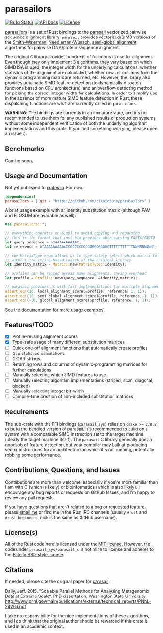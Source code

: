 # parasailors

[![Build Status](https://img.shields.io/travis/dikaiosune/parasailors/master.svg?style=flat-square)](https://travis-ci.org/dikaiosune/parasailors) [![API Docs](https://img.shields.io/badge/API-docs-blue.svg?style=flat-square)](https://dikaiosune.github.io/parasailors) [![License](https://img.shields.io/badge/license-MIT-lightgray.svg?style=flat-square)](https://github.com/dikaiosune/parasailors/blob/master/LICENSE)

[parasailors](https://github.com/dikaiosune/parasailors) is a set of Rust bindings to the [parasail](https://github.com/jeffdaily/parasail) vectorized pairwise sequence alignment library. `parasail` provides vectorized/SIMD versions of the [Smith-Waterman](https://en.wikipedia.org/wiki/Smith%E2%80%93Waterman_algorithm), [Needleman-Wunsch](https://en.wikipedia.org/wiki/Needleman%E2%80%93Wunsch_algorithm), [semi-global alignment](https://en.wikipedia.org/wiki/Sequence_alignment#Global_and_local_alignments) algorithms for pairwise DNA/protein sequence alignment.

The original C library provides hundreds of functions to use for alignment. Even though they only implement 3 algorithms, they vary based on which SIMD ISA is used, the integer width for the underlying calculations, whether statistics of the alignment are calculated, whether rows or columns from the dynamic programming matrix are returned, etc. However, the library also provides automatic SIMD feature detection (to dynamically dispatch functions based on CPU architecture), and an overflow-detecting method for picking the correct integer width for calculations. In order to simplify use in the absence of more mature SIMD feature detection in Rust, these dispatching functions are what are currently called in `parasailors`.

**WARNING**: The bindings are currently in an immature state, and it's not recommended to use them for any published results or production systems without some independent verification of both the underlying algorithm implementations and this crate. If you find something worrying, please open an issue :).

## Benchmarks

Coming soon.

## Usage and Documentation

Not yet published to [crates.io](https://crates.io). For now:

```toml
[dependencies]
parasailors = { git = "https://github.com/dikaiosune/parasailors" }
```

A brief usage example with an identity substitution matrix (although PAM and BLOSUM are available as well):

```rust
use parasailors::*;

// everything operates on &[u8] to avoid copying and reparsing
// this is the format that rust-bio provides when parsing FASTA/FASTQ
let query_sequence = b"AAAAAAAAAA";
let reference = b"AAAAAAAAAACCCCCCCCCCGGGGGGGGGGTTTTTTTTTTTNNNNNNNNN";

// the MatrixType enum allows us to type-safely select which matrix to use
// without the string-based search of the original library
let identity_matrix = Matrix::new(MatrixType::Identity);

// profiles can be reused across many alignments, saving overhead
let profile = Profile::new(query_sequence, &identity_matrix);

// parasail provides us with fast implementations for multiple alignment types
assert_eq!(10, local_alignment_score(&profile, reference, 1, 1));
assert_eq!(10, semi_global_alignment_score(&profile, reference, 1, 1));
assert_eq!(-30, global_alignment_score(&profile, reference, 1, 1));
```

[See the documentation for more usage examples](https://dikaiosune.github.io/parasailors).

## Features/TODO

- [x] Profile-reusing alignment scores
- [x] Type-safe usage of many different substitution matrices
- [ ] Quick one-off alignment functions that automatically create profiles
- [ ] Gap statistics calculations
- [ ] CIGAR strings
- [ ] Returning rows and columns of dynamic-programming matrices for further calculations
- [ ] Manually selecting which SIMD features to use
- [ ] Manually selecting algorithm implementations (striped, scan, diagonal, blocked)
- [ ] Manually selecting integer bit-width
- [ ] Compile-time creation of non-included substitution matrices

## Requirements

The sub-crate with the FFI bindings (`parasail_sys`) relies on `cmake >= 2.8.8` to build the bundled version of parasail. It's recommended to build on a system with a comparable SIMD instruction set to the target machine (ideally the target machine itself). The `parasail` C library generally does a good job of feature detection, but your compiler may balk at producing vector instructions for an architecture on which it's not running, potentially robbing some performance.

## Contributions, Questions, and Issues

Contributions are more than welcome, especially if you're more familiar than I am with C (which is likely) or bioinformatics (which is also likely). I encourage any bug reports or requests on GitHub Issues, and I'm happy to review any pull requests.

If you have questions that aren't related to a bug or requested feature, please [email me](mailto:adam.n.perry@gmail.com) or find me in the Rust IRC channels (usually `#rust` and `#rust-beginners`, nick is the same as GitHub username).

## License(s)

All of the Rust code here is licensed under the [MIT license](https://opensource.org/licenses/MIT). However, the code under `parasail_sys/parasail_c` is not mine to license and adheres to the [Batelle BSD-style license](https://github.com/jeffdaily/parasail/blob/master/README.md#license-battelle-bsd-style).

## Citations

If needed, please cite the original paper for [parasail](https://github.com/jeffdaily/parasail/):

Daily, Jeff. 2015. "Scalable Parallel Methods for Analyzing Metagenomic Data at Extreme Scale". PhD dissertation, Washington State University.  http://www.pnnl.gov/main/publications/external/technical_reports/PNNL-24266.pdf

I take no responsibility for the nice implementations of these algorithms, and I do think that the original author should be rewarded if this crate is used in an academic context.

